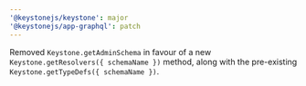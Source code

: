 ```yaml
---
'@keystonejs/keystone': major
'@keystonejs/app-graphql': patch
---
```


Removed `Keystone.getAdminSchema` in favour of a new `Keystone.getResolvers({ schemaName })` method, along with the pre-existing `Keystone.getTypeDefs({ schemaName })`.
